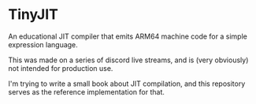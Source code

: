 # TinyJIT

An educational JIT compiler that emits ARM64 machine code for a simple expression language.

This was made on a series of discord live streams,
and is (very obviously) not intended for production use.

I'm trying to write a small book about JIT compilation, and this repository
serves as the reference implementation for that.


